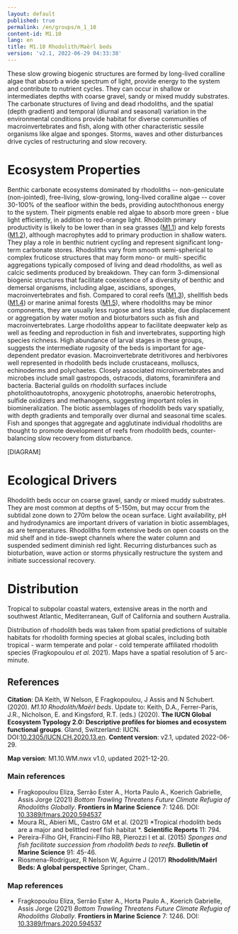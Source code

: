 ```yaml
---
layout: default
published: true
permalink: /en/groups/m_1_10
content-id: M1.10
lang: en
title: M1.10 Rhodolith/Maërl beds
version: 'v2.1, 2022-06-29 04:33:38'
---
```


These slow growing biogenic structures are formed by long-lived coralline algae that absorb a wide spectrum of light, provide energy to the system and contribute to nutrient cycles. They can occur in shallow or intermediates depths with coarse gravel, sandy or mixed muddy substrates. The carbonate structures of living and dead rhodoliths, and the spatial (depth gradient) and temporal (diurnal and seasonal) variation in the environmental conditions provide habitat for diverse communities of macroinvertebrates and fish, along with other characteristic sessile organisms like algae and sponges. Storms, waves and other disturbances drive cycles of restructuring and slow recovery.

# Ecosystem Properties
 
Benthic carbonate ecosystems dominated by rhodoliths -- non-geniculate (non-jointed), free-living, slow-growing, long-lived coralline algae -- cover 30-100% of the seafloor within the beds, providing autochthonous energy to the system. Their pigments enable red algae to absorb more green - blue light efficiently, in addition to red-orange light. Rhodolith primary productivity is likely to be lower than in sea grasses ([M1.1](/explore/groups/M1.1)) and kelp forests ([M1.2](/explore/groups/M1.2)), although macrophytes add to primary production in shallow waters. They play a role in benthic nutrient cycling and represent significant long-term carbonate stores. Rhodoliths vary from smooth semi-spherical to complex fruticose structures that may form mono- or multi- specific aggregations typically composed of living and dead rhodoliths, as well as calcic sediments produced by breakdown. They can form 3-dimensional biogenic structures that facilitate coexistence of a diversity of benthic and demersal organisms, including algae, ascidians, sponges, macroinvertebrates and fish. Compared to coral reefs ([M1.3](/explore/groups/M1.3)), shellfish beds ([M1.4](/explore/groups/M1.4)) or marine animal forests ([M1.5](/explore/groups/M1.5)), where rhodoliths may be minor components, they are usually less rugose and less stable, due displacement or aggregation by water motion and bioturbators such as fish and macroinvertebrates. Large rhodoliths appear to facilitate deepwater kelp as well as feeding and reproduction in fish and invertebrates, supporting high species richness. High abundance of larval stages in these groups, suggests the intermediate rugosity of the beds is important for age-dependent predator evasion. Macroinvertebrate detritivores and herbivores well represented in rhodolith beds include crustaceans, molluscs, echinoderms and polychaetes. Closely associated microinvertebrates and microbes include small gastropods, ostracods, diatoms, foraminifera and bacteria. Bacterial guilds on rhodolith surfaces include photolithoautotrophs, anoxygenic phototrophs, anaerobic heterotrophs, sulfide oxidizers and methanogens, suggesting important roles in biomineralization. The biotic assemblages of rhodolith beds vary spatially, with depth gradients and temporally over diurnal and seasonal time scales. Fish and sponges that aggregate and agglutinate individual rhodoliths are thought to promote development of reefs from rhodolith beds, counter-balancing slow recovery from disturbance.

[DIAGRAM]

# Ecological Drivers
 
Rhodolith beds occur on coarse gravel, sandy or mixed muddy substrates. They are most common at depths of 5-150m, but may occur from the subtidal zone down to 270m below the ocean surface. Light availability, pH and hydrodynamics are important drivers of variation in biotic assemblages, as are temperatures. Rhodoliths form extensive beds on open coasts on the mid shelf and in tide-swept channels where the water column and suspended sediment diminish red light. Recurring disturbances such as bioturbation, wave action or storms physically restructure the system and initiate successional recovery.
 
# Distribution
 
Tropical to subpolar coastal waters, extensive areas in the north and southwest Atlantic, Mediterranean, Gulf of California and southern Australia.

Distribution of rhodolith beds was taken from spatial predictions of suitable habitats for rhodolith forming species at global scales, including both tropical  - warm temperate and polar - cold temperate affiliated rhodolith species (Fragkopoulou _et al._ 2021). Maps have a spatial resolution of 5 arc-minute. 

## References

**Citation**: DA Keith, W Nelson, E Fragkopoulou, J Assis and N Schubert. (2020). *M1.10 Rhodolith/Maërl beds*. Update to: Keith, D.A., Ferrer-Paris, J.R., Nicholson, E. and Kingsford, R.T. (eds.) (2020). **The IUCN Global Ecosystem Typology 2.0: Descriptive profiles for biomes and ecosystem functional groups**. Gland, Switzerland: IUCN. DOI:[10.2305/IUCN.CH.2020.13.en](https://doi.org/10.2305/IUCN.CH.2020.13.en).
**Content version**: v2.1, updated 2022-06-29.

**Map version**: M1.10.WM.nwx v1.0, updated 2021-12-20.

### Main references
* Fragkopoulou Eliza, Serrão Ester A., Horta Paulo A., Koerich Gabrielle, Assis Jorge (2021) *Bottom Trawling Threatens Future Climate Refugia of Rhodoliths Globally*. **Frontiers in Marine Science** 7: 1246. DOI: [10.3389/fmars.2020.594537](http://doi.org/10.3389/fmars.2020.594537)
* Moura RL, Abieri ML, Castro GM et al. (2021) *Tropical rhodolith beds are a major and belittled reef fish habitat *. **Scientific Reports** 11: 794.
* Pereira-Filho GH, Francini-Filho RB, Pierozzi I et al. (2015) *Sponges and fish facilitate succession from rhodolith beds to reefs*. **Bulletin of Marine Science** 91: 45-46.
* Riosmena-Rodríguez, R Nelson W, Aguirre J (2017) **Rhodolith/Maërl Beds: A global perspective** Springer, Cham..

### Map references
* Fragkopoulou Eliza, Serrão Ester A., Horta Paulo A., Koerich Gabrielle, Assis Jorge (2021) *Bottom Trawling Threatens Future Climate Refugia of Rhodoliths Globally*. **Frontiers in Marine Science** 7: 1246. DOI: [10.3389/fmars.2020.594537](http://doi.org/10.3389/fmars.2020.594537)

